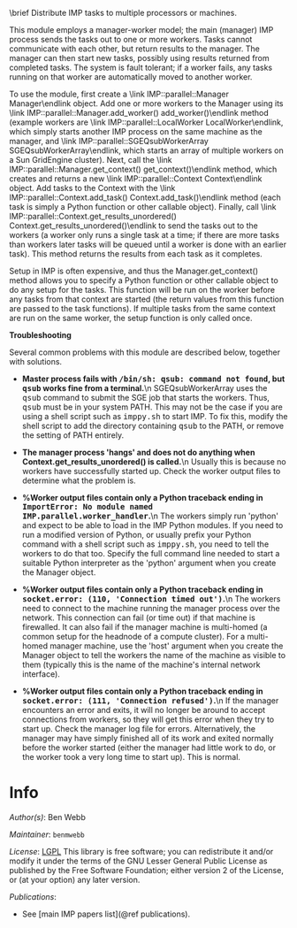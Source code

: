 \brief Distribute IMP tasks to multiple processors or machines.

This module employs a manager-worker model; the main (manager) IMP process
sends the tasks out to one or more workers. Tasks cannot communicate with each
other, but return results to the manager. The manager can then start new tasks,
possibly using results returned from completed tasks. The system is fault
tolerant; if a worker fails, any tasks running on that worker are automatically
moved to another worker.

To use the module, first create a \link IMP::parallel::Manager Manager\endlink
object. Add one or more workers to the Manager using its
\link IMP::parallel::Manager.add_worker() add_worker()\endlink method (example workers are
\link IMP::parallel::LocalWorker LocalWorker\endlink, which simply starts another
IMP process on the same machine as the manager, and
\link IMP::parallel::SGEQsubWorkerArray SGEQsubWorkerArray\endlink, which starts
an array of multiple workers on a Sun GridEngine cluster). Next, call the
\link IMP::parallel::Manager.get_context() get_context()\endlink
method, which creates and returns a new
\link IMP::parallel::Context Context\endlink object.
Add tasks to the Context with the
\link IMP::parallel::Context.add_task() Context.add_task()\endlink method
(each task is
simply a Python function or other callable object). Finally, call
\link IMP::parallel::Context.get_results_unordered() Context.get_results_unordered()\endlink to
send the tasks out to the workers (a worker only runs a single task at a time;
if there are more tasks than workers later tasks will be queued until a worker
is done with an earlier task). This method returns the results from each task
as it completes.

Setup in IMP is often expensive, and thus the Manager.get_context() method
allows you to specify a Python function or other callable object to do any
setup for the tasks. This function will be run on the worker before any tasks
from that context are started (the return values from this function are
passed to the task functions). If multiple tasks from the same context are
run on the same worker, the setup function is only called once.

<b>Troubleshooting</b>

Several common problems with this module are described below, together with
solutions.

 - <b>Master process fails with <tt>/bin/sh: qsub: command not found</tt>,
   but <tt>qsub</tt> works fine from a terminal.</b>\n
   SGEQsubWorkerArray uses the <tt>qsub</tt> command to submit the SGE job that
   starts the workers. Thus, <tt>qsub</tt> must be in your system PATH. This may
   not be the case if you are using a shell script such as <tt>imppy.sh</tt>
   to start IMP. To fix this, modify the shell script to add the directory
   containing <tt>qsub</tt> to the PATH, or remove the setting of PATH entirely.

 - <b>The manager process 'hangs' and does not do anything when
   Context.get_results_unordered() is called.</b>\n
   Usually this is because no workers have successfully started up. Check the
   worker output files to determine what the problem is.

 - <b>%Worker output files contain only a Python traceback ending in
   <tt>ImportError: No module named IMP.parallel.worker_handler</tt>.</b>\n
   The workers simply run 'python' and expect to be able to load in the IMP
   Python modules. If you need to run a modified version of Python, or usually
   prefix your Python command with a shell script such as <tt>imppy.sh</tt>,
   you need to tell the workers to do that too. Specify the full command line
   needed to start a suitable Python interpreter as the 'python' argument when
   you create the Manager object.

 - <b>%Worker output files contain only a Python traceback ending in
   <tt>socket.error: (110, 'Connection timed out')</tt>.</b>\n
   The workers need to connect to the machine running the manager process
   over the network. This connection can fail (or time out) if that machine
   is firewalled. It can also fail if the manager machine is multi-homed (a
   common setup for the headnode of a compute cluster). For a multi-homed
   manager machine, use the 'host' argument when you create the Manager object
   to tell the workers the name of the machine as visible to them (typically
   this is the name of the machine's internal network interface).

 - <b>%Worker output files contain only a Python traceback ending in
   <tt>socket.error: (111, 'Connection refused')</tt>.</b>\n
   If the manager encounters an error and exits, it will no longer be around
   to accept connections from workers, so they will get this error when they
   try to start up. Check the manager log file for errors. Alternatively, the
   manager may have simply finished all of its work and exited normally before
   the worker started (either the manager had little work to do, or the worker
   took a very long time to start up). This is normal.

# Info

_Author(s)_: Ben Webb

_Maintainer_: `benmwebb`

_License_: [LGPL](https://www.gnu.org/licenses/old-licenses/lgpl-2.1.html)
This library is free software; you can redistribute it and/or
modify it under the terms of the GNU Lesser General Public
License as published by the Free Software Foundation; either
version 2 of the License, or (at your option) any later version.

_Publications_:
 - See [main IMP papers list](@ref publications).
